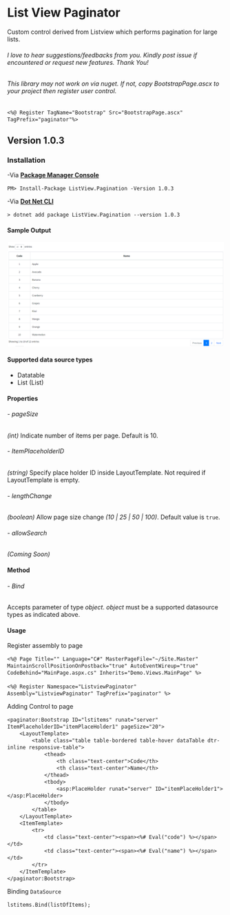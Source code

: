 # List View Paginator
Custom control derived from Listview which performs pagination for large lists.
###### *I love to hear suggestions/feedbacks from you. Kindly post issue if encountered or request new features. Thank You!*


###### *This library may not work on via nuget. If not, copy BootstrapPage.ascx to your project then register user control.*

```
<%@ Register TagName="Bootstrap" Src="BootstrapPage.ascx" TagPrefix="paginator"%>
```

## Version 1.0.3

### Installation
-Via **[Package Manager Console](https://docs.microsoft.com/en-us/nuget/consume-packages/install-use-packages-powershell)**
```
PM> Install-Package ListView.Pagination -Version 1.0.3
```
-Via **[Dot Net CLI](https://docs.microsoft.com/en-us/dotnet/core/tools/)**
```
> dotnet add package ListView.Pagination --version 1.0.3
```

#### Sample Output
![Sample Image](https://github.com/RoyetteCamahalan/listviewpagination/blob/main/assets/sampleimg.png?raw=true)

#### Supported data source types
- Datatable
- List (List<T>)

#### Properties
###### - pageSize
*(int)* Indicate number of items per page. Default is 10.
###### - ItemPlaceholderID
*(string)* Specify place holder ID inside LayoutTemplate. Not required if LayoutTemplate is empty.
###### - lengthChange
*(boolean)* Allow page size change *(10 | 25 | 50 | 100)*. Default value is `true`.
###### - allowSearch
*(Coming Soon)*

#### Method
###### - Bind
Accepts parameter of type *object*. *object* must be a supported datasource types as indicated above.
    
    
#### Usage

Register assembly to page
    
```
<%@ Page Title="" Language="C#" MasterPageFile="~/Site.Master" MaintainScrollPositionOnPostback="true" AutoEventWireup="true" CodeBehind="MainPage.aspx.cs" Inherits="Demo.Views.MainPage" %>    
        
<%@ Register Namespace="ListviewPaginator" Assembly="ListviewPaginator" TagPrefix="paginator" %>
```
Adding Control to page 
    
```
<paginator:Bootstrap ID="lstitems" runat="server" ItemPlaceholderID="itemPlaceHolder1" pageSize="20">
    <LayoutTemplate>
        <table class="table table-bordered table-hover dataTable dtr-inline responsive-table">
            <thead>
                <th class="text-center">Code</th>
                <th class="text-center">Name</th>
            </thead>
            <tbody>
                <asp:PlaceHolder runat="server" ID="itemPlaceHolder1"></asp:PlaceHolder>
            </tbody>
        </table>
    </LayoutTemplate>
    <ItemTemplate>
        <tr>
            <td class="text-center"><span><%# Eval("code") %></span></td>
            <td class="text-center"><span><%# Eval("name") %></span></td>
        </tr>
    </ItemTemplate>
</paginator:Bootstrap>    
```

Binding `DataSource`
```
lstitems.Bind(listOfItems);
```
